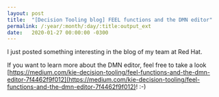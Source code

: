 ```yaml
---
layout: post
title:  "[Decision Tooling blog] FEEL functions and the DMN editor"
permalink: /:year/:month/:day/:title:output_ext
date:   2020-01-27 00:00:00 -0300
---
```


I just posted something interesting in the blog of my team at Red Hat.

If you want to learn more about the DMN editor, feel free to take a look [https://medium.com/kie-decision-tooling/feel-functions-and-the-dmn-editor-7f4462f9f012](https://medium.com/kie-decision-tooling/feel-functions-and-the-dmn-editor-7f4462f9f012)! :-)
